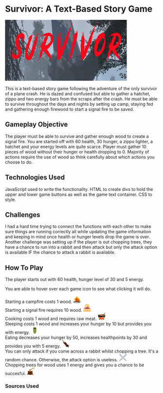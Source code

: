 # Survivor: A Text-Based Story Game 

<img src='./header/gameheader1.png' width='400px' height='200px'>

This is a text-based story game following the adventure of the only survivor of a plane crash. He is dazed and confused but able to gather a hatchet, zippo and two energy bars from the scraps after the crash. He must be able to survive throughout the days and nights by setting up camp, staying fed and gathering enough firewood to start a signal fire to be saved. 

## Gameplay Objective

The player must be able to survive and gather enough wood to create a signal fire. You are started off with 60 health, 30 hunger, a zippo lighter, a hatchet and your energy levels are quite scarce. Player must gather 10 pieces of wood without their hunger or health dropping to 0. Majority of actions require the use of wood so think carefully about which actions you choose to do.

## Technologies Used

JavaScript used to write the functionality. 
HTML to create divs to hold the upper and lower game buttons as well as the game text container.
CSS to style.

## Challenges 

I had a hard time trying to connect the functions with each other to make sure things are running correctly all while updating the game information and keeping in mind once health or hunger levels drop the game is over. Another challenge was setting up if the player is out chopping trees, they have a chance to run into a rabbit and then attack but only the attack option is available IF the chance to attack a rabbit is available.

## How To Play

The player starts out with 60 health, hunger level of 30 and 5 energy. 

You are able to hover over each game icon to see what clicking it will do.

Starting a campfire costs 1 wood. <img src='./game_icons/campfire.png' width='25px' height='25px'>
<br>
Starting a signal fire requires 10 wood. <img src='./game_icons/getsaved.png' width='25px' height='25px'>
<br>
Cooking costs 1 wood and requires raw meat. <img src='./game_icons/cook.png' width='25px' height='25px'>
<br>
Sleeping costs 1 wood and increases your hunger by 10 but provides you with energy. <img src='./game_icons/sleep.PNG' width='25px' height='25px'>
<br>
Eating decreases your hunger by 50, increases healthpoints by 30 and provides you with 5 energy. <img src='/game_icons/eat.png' width='25px' height='25px'>
<br>
You can only attack if you come across a rabbit whilst chopping a tree. It's a random chance. Otherwise, the attack option is useless. <img src='./game_icons/attack.PNG' width='25px' height='25px'>
<br>
Chopping trees for wood uses 1 energy and gives you a chance to be succesful. <img src='./game_icons/choptree.png' width='25px' height='25px'>

### Sources Used

